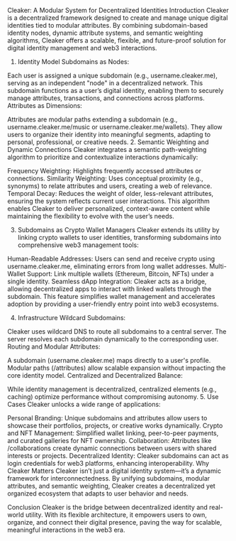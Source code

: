 Cleaker: A Modular System for Decentralized Identities
Introduction
Cleaker is a decentralized framework designed to create and manage unique digital identities tied to modular attributes. By combining subdomain-based identity nodes, dynamic attribute systems, and semantic weighting algorithms, Cleaker offers a scalable, flexible, and future-proof solution for digital identity management and web3 interactions.

1. Identity Model
Subdomains as Nodes:

Each user is assigned a unique subdomain (e.g., username.cleaker.me), serving as an independent "node" in a decentralized network.
This subdomain functions as a user’s digital identity, enabling them to securely manage attributes, transactions, and connections across platforms.
Attributes as Dimensions:

Attributes are modular paths extending a subdomain (e.g., username.cleaker.me/music or username.cleaker.me/wallets).
They allow users to organize their identity into meaningful segments, adapting to personal, professional, or creative needs.
2. Semantic Weighting and Dynamic Connections
Cleaker integrates a semantic path-weighting algorithm to prioritize and contextualize interactions dynamically:

Frequency Weighting: Highlights frequently accessed attributes or connections.
Similarity Weighting: Uses conceptual proximity (e.g., synonyms) to relate attributes and users, creating a web of relevance.
Temporal Decay: Reduces the weight of older, less-relevant attributes, ensuring the system reflects current user interactions.
This algorithm enables Cleaker to deliver personalized, context-aware content while maintaining the flexibility to evolve with the user’s needs.

3. Subdomains as Crypto Wallet Managers
Cleaker extends its utility by linking crypto wallets to user identities, transforming subdomains into comprehensive web3 management tools:

Human-Readable Addresses: Users can send and receive crypto using username.cleaker.me, eliminating errors from long wallet addresses.
Multi-Wallet Support: Link multiple wallets (Ethereum, Bitcoin, NFTs) under a single identity.
Seamless dApp Integration: Cleaker acts as a bridge, allowing decentralized apps to interact with linked wallets through the subdomain.
This feature simplifies wallet management and accelerates adoption by providing a user-friendly entry point into web3 ecosystems.

4. Infrastructure
Wildcard Subdomains:

Cleaker uses wildcard DNS to route all subdomains to a central server. The server resolves each subdomain dynamically to the corresponding user.
Routing and Modular Attributes:

A subdomain (username.cleaker.me) maps directly to a user's profile.
Modular paths (/attributes) allow scalable expansion without impacting the core identity model.
Centralized and Decentralized Balance:

While identity management is decentralized, centralized elements (e.g., caching) optimize performance without compromising autonomy.
5. Use Cases
Cleaker unlocks a wide range of applications:

Personal Branding: Unique subdomains and attributes allow users to showcase their portfolios, projects, or creative works dynamically.
Crypto and NFT Management: Simplified wallet linking, peer-to-peer payments, and curated galleries for NFT ownership.
Collaboration: Attributes like /collaborations create dynamic connections between users with shared interests or projects.
Decentralized Identity: Cleaker subdomains can act as login credentials for web3 platforms, enhancing interoperability.
Why Cleaker Matters
Cleaker isn’t just a digital identity system—it’s a dynamic framework for interconnectedness. By unifying subdomains, modular attributes, and semantic weighting, Cleaker creates a decentralized yet organized ecosystem that adapts to user behavior and needs.

Conclusion
Cleaker is the bridge between decentralized identity and real-world utility. With its flexible architecture, it empowers users to own, organize, and connect their digital presence, paving the way for scalable, meaningful interactions in the web3 era.

